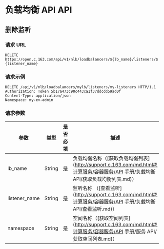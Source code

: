 #  负载均衡 API API

## 删除监听


### 请求 URL

`DELETE https://open.c.163.com/api/v1/nlb/loadbalancers/${lb_name}/listeners/${listener_name}`


### 请求示例

```http
DELETE /api/v1/nlb/loadbalancers/mylb/listeners/my-listeners HTTP/1.1
Authorization: Token 5b17a473c90c443ca1f37ddcdd59ad0f
Content-Type: application/json
Namespace: my-ev-admin
```

### 请求参数

|      参数     |  类型  | 是否必填 |                       描述                       |    示例值    |
|---------------|--------|----------|--------------------------------------------------|--------------|
| lb_name       | String | 是       | 负载均衡名称（[获取负载均衡列表](http://support.c.163.com/md.html#!计算服务/容器服务/API 手册/负载均衡 API/获取负载均衡列表.md)） | mylb         |
| listener_name | String | 是       | 监听名称 （[查看监听](http://support.c.163.com/md.html#!计算服务/容器服务/API 手册/负载均衡 API/查看监听.md)）            | my-listeners |
| namespace     | String | 是       | 空间名称（[获取空间列表](http://support.c.163.com/md.html#!计算服务/容器服务/API 手册/服务 API/获取空间列表.md)）         | my-ev-admin  |